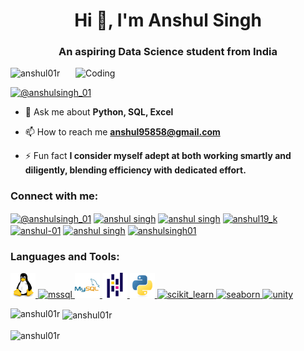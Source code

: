 <h1 align="center">Hi 👋, I'm Anshul Singh</h1>
<h3 align="center">An aspiring Data Science student from India</h3>
<img align="right" alt="Coding" width="400" src="https://cdn.dribbble.com/users/926537/screenshots/4502924/media/79e26abb3fb85b42f2722cf22da095dc.gif">

<p align="left"> <img src="https://komarev.com/ghpvc/?username=anshul01r&label=Profile%20views&color=0e75b6&style=flat" alt="anshul01r" /> </p>

<p align="left"> <a href="https://twitter.com/@anshulsingh_01" target="blank"><img src="https://img.shields.io/twitter/follow/@anshulsingh_01?logo=twitter&style=for-the-badge" alt="@anshulsingh_01" /></a> </p>

- 💬 Ask me about **Python, SQL, Excel**

- 📫 How to reach me **anshul95858@gmail.com**

- ⚡ Fun fact **I consider myself adept at both working smartly and diligently, blending efficiency with dedicated effort.**

<h3 align="left">Connect with me:</h3>
<p align="left">
<a href="https://twitter.com/anshulsingh_01" target="blank"><img align="center" src="https://raw.githubusercontent.com/rahuldkjain/github-profile-readme-generator/master/src/images/icons/Social/twitter.svg" alt="@anshulsingh_01" height="30" width="40" /></a>
<a href="https://linkedin.com/in/anshul singh" target="blank"><img align="center" src="https://raw.githubusercontent.com/rahuldkjain/github-profile-readme-generator/master/src/images/icons/Social/linked-in-alt.svg" alt="anshul singh" height="30" width="40" /></a>
<a href="https://kaggle.com/anshul singh" target="blank"><img align="center" src="https://raw.githubusercontent.com/rahuldkjain/github-profile-readme-generator/master/src/images/icons/Social/kaggle.svg" alt="anshul singh" height="30" width="40" /></a>
<a href="https://instagram.com/anshul19_k" target="blank"><img align="center" src="https://raw.githubusercontent.com/rahuldkjain/github-profile-readme-generator/master/src/images/icons/Social/instagram.svg" alt="anshul19_k" height="30" width="40" /></a>
<a href="https://www.leetcode.com/anshul-01" target="blank"><img align="center" src="https://raw.githubusercontent.com/rahuldkjain/github-profile-readme-generator/master/src/images/icons/Social/leet-code.svg" alt="anshul-01" height="30" width="40" /></a>
<a href="https://www.hackerearth.com/anshul singh" target="blank"><img align="center" src="https://raw.githubusercontent.com/rahuldkjain/github-profile-readme-generator/master/src/images/icons/Social/hackerearth.svg" alt="anshul singh" height="30" width="40" /></a>
<a href="https://auth.geeksforgeeks.org/user/anshulsingh01" target="blank"><img align="center" src="https://raw.githubusercontent.com/rahuldkjain/github-profile-readme-generator/master/src/images/icons/Social/geeks-for-geeks.svg" alt="anshulsingh01" height="30" width="40" /></a>
</p>

<h3 align="left">Languages and Tools:</h3>
<p align="left"> <a href="https://www.linux.org/" target="_blank" rel="noreferrer"> <img src="https://raw.githubusercontent.com/devicons/devicon/master/icons/linux/linux-original.svg" alt="linux" width="40" height="40"/> </a> <a href="https://www.microsoft.com/en-us/sql-server" target="_blank" rel="noreferrer"> <img src="https://www.svgrepo.com/show/303229/microsoft-sql-server-logo.svg" alt="mssql" width="40" height="40"/> </a> <a href="https://www.mysql.com/" target="_blank" rel="noreferrer"> <img src="https://raw.githubusercontent.com/devicons/devicon/master/icons/mysql/mysql-original-wordmark.svg" alt="mysql" width="40" height="40"/> </a> <a href="https://pandas.pydata.org/" target="_blank" rel="noreferrer"> <img src="https://raw.githubusercontent.com/devicons/devicon/2ae2a900d2f041da66e950e4d48052658d850630/icons/pandas/pandas-original.svg" alt="pandas" width="40" height="40"/> </a> <a href="https://www.python.org" target="_blank" rel="noreferrer"> <img src="https://raw.githubusercontent.com/devicons/devicon/master/icons/python/python-original.svg" alt="python" width="40" height="40"/> </a> <a href="https://scikit-learn.org/" target="_blank" rel="noreferrer"> <img src="https://upload.wikimedia.org/wikipedia/commons/0/05/Scikit_learn_logo_small.svg" alt="scikit_learn" width="40" height="40"/> </a> <a href="https://seaborn.pydata.org/" target="_blank" rel="noreferrer"> <img src="https://seaborn.pydata.org/_images/logo-mark-lightbg.svg" alt="seaborn" width="40" height="40"/> </a> <a href="https://unity.com/" target="_blank" rel="noreferrer"> <img src="https://www.vectorlogo.zone/logos/unity3d/unity3d-icon.svg" alt="unity" width="40" height="40"/> </a> </p>

<p><img align="left" src="https://github-readme-stats.vercel.app/api/top-langs?username=anshul01r&show_icons=true&locale=en&layout=compact" alt="anshul01r" /></p>

<p>&nbsp;<img align="center" src="https://github-readme-stats.vercel.app/api?username=anshul01r&show_icons=true&locale=en" alt="anshul01r" /></p>

<p><img align="center" src="https://github-readme-streak-stats.herokuapp.com/?user=anshul01r&" alt="anshul01r" /></p>

